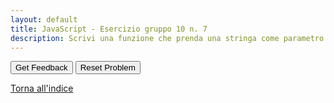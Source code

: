 ```yaml
---
layout: default
title: JavaScript - Esercizio gruppo 10 n. 7
description: Scrivi una funzione che prenda una stringa come parametro e restituisca il numero di vocali presenti nella stringa.
---
```



<div id="js_esgroup10_7-sortableTrash" class="sortable-code"></div> 
<div id="js_esgroup10_7-sortable" class="sortable-code"></div> 
<div style="clear:both;"></div> 
<p> 
    <input id="js_esgroup10_7-feedbackLink" value="Get Feedback" type="button" /> 
    <input id="js_esgroup10_7-newInstanceLink" value="Reset Problem" type="button" /> 
</p> 
<script type="text/javascript"> 
(function(){
  var initial = "function contaVocali(str) {\n" +
    "    let vocali = &quot;aeiouAEIOU&quot;;\n" +
    "    let count = 0;\n" +
    "    for (let i = 0; i &lt; str.length; i++) {\n" +
    "        if (vocali.includes(str[i])) {\n" +
    "            count++;\n" +
    "        }\n" +
    "    }\n" +
    "    return count;\n" +
    "}\n" +
    "// Esempio di utilizzo:\n" +
    "console.log(contaVocali(&quot;Ciao Mondo&quot;));\n" +
    "if (vocali.filters(str[i])) { #distractor\n" +
    "if (vocali.match(str[i])) { #distractor\n" +
    "if (vocali.strlen(str[i])) { #distractor";
  var parsonsPuzzle = new ParsonsWidget({
    "sortableId": "js_esgroup10_7-sortable",
    "max_wrong_lines": 10,
    "grader": ParsonsWidget._graders.LineBasedGrader,
    "exec_limit": 2500,
    "can_indent": true,
    "x_indent": 50,
    "lang": "en",
    "show_feedback": true,
    "trashId": "js_esgroup10_7-sortableTrash"
  });
  parsonsPuzzle.init(initial);
  parsonsPuzzle.shuffleLines();
  $("#js_esgroup10_7-newInstanceLink").click(function(event){ 
      event.preventDefault(); 
      parsonsPuzzle.shuffleLines(); 
  }); 
  $("#js_esgroup10_7-feedbackLink").click(function(event){ 
      event.preventDefault(); 
      parsonsPuzzle.getFeedback(); 
  }); 
})(); 
</script>

[Torna all'indice](../../../index.markdown)